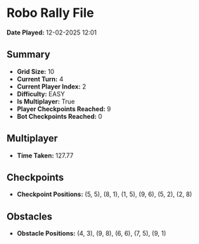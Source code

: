 # Robo Rally File
**Date Played:** 12-02-2025 12:01

## Summary
- **Grid Size:** 10
- **Current Turn:** 4
- **Current Player Index:** 2
- **Difficulty:** EASY
- **Is Multiplayer:** True
- **Player Checkpoints Reached:** 9
- **Bot Checkpoints Reached:** 0

## Multiplayer
- **Time Taken:** 127.77 

## Checkpoints
- **Checkpoint Positions:** (5, 5), (8, 1), (1, 5), (9, 6), (5, 2), (2, 8)

## Obstacles
- **Obstacle Positions:** (4, 3), (9, 8), (6, 6), (7, 5), (9, 1)

